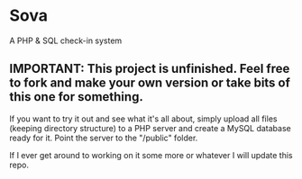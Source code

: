 # Sova
A PHP &amp; SQL check-in system


## IMPORTANT: This project is unfinished. Feel free to fork and make your own version or take bits of this one for something.

If you want to try it out and see what it's all about, simply upload all files (keeping directory structure) to a PHP server and create a MySQL database ready for it. Point the server to the "/public" folder.

If I ever get around to working on it some more or whatever I will update this repo.
